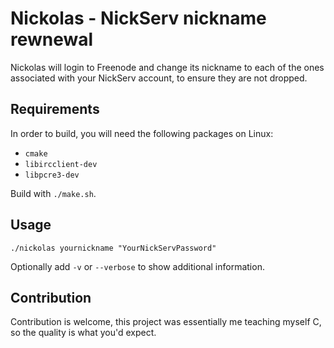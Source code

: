 Nickolas - NickServ nickname rewnewal
===

Nickolas will login to Freenode and change its nickname to each of the ones associated with your NickServ account, to ensure they are not dropped.

## Requirements
In order to build, you will need the following packages on Linux:

- `cmake`
- `libircclient-dev`
- `libpcre3-dev`

Build with `./make.sh`.

## Usage
```
./nickolas yournickname "YourNickServPassword"
```

Optionally add `-v` or `--verbose` to show additional information.

## Contribution
Contribution is welcome, this project was essentially me teaching myself C, so the quality is what you'd expect.